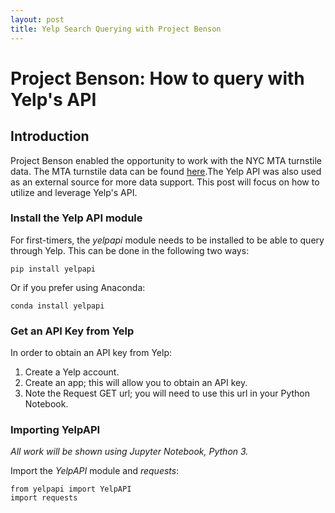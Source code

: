 ```yaml
---
layout: post
title: Yelp Search Querying with Project Benson
---
```

# Project Benson: How to query with Yelp's API

## Introduction

Project Benson enabled the opportunity to work with the NYC MTA turnstile data. The MTA turnstile data can be found [here](http://web.mta.info/developers/turnstile.html).The Yelp API was also used as an external source for more data support. This post will focus on how to utilize and leverage Yelp's API.

### Install the Yelp API module

For first-timers, the *yelpapi* module needs to be installed to be able to query through Yelp. This can be done in the following two ways:

```
pip install yelpapi
```

Or if you prefer using Anaconda:

```
conda install yelpapi
```

### Get an API Key from Yelp

In order to obtain an API key from Yelp:

1. Create a Yelp account.
2. Create an app; this will allow you to obtain an API key.
3. Note the Request GET url; you will need to use this url in your Python Notebook.

### Importing YelpAPI

*All work will be shown using Jupyter Notebook, Python 3.*

Import the *YelpAPI* module and *requests*:

```
from yelpapi import YelpAPI
import requests
```


